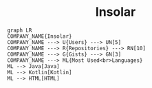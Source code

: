 <h1 align="center">Insolar</h1>

```mermaid
graph LR
COMPANY_NAME{Insolar}
COMPANY_NAME ---> U{Users} ---> UN[5]
COMPANY_NAME ---> R{Repositories} ---> RN[10]
COMPANY_NAME ---> G{Gists} ---> GN[3]
COMPANY_NAME ---> ML{Most Used<br>Languages}
ML --> Java[Java]
ML --> Kotlin[Kotlin]
ML --> HTML[HTML]
```
